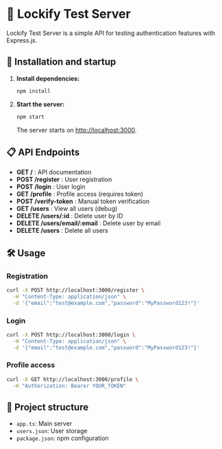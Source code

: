# 🔐 Lockify Test Server

Lockify Test Server is a simple API for testing authentication features with Express.js.

## 🚀 Installation and startup

1. **Install dependencies:**
   ```bash
   npm install
   ```
2. **Start the server:**
   ```bash
   npm start
   ```
   The server starts on [http://localhost:3000](http://localhost:3000).

## 📋 API Endpoints

- **GET /** : API documentation
- **POST /register** : User registration
- **POST /login** : User login
- **GET /profile** : Profile access (requires token)
- **POST /verify-token** : Manual token verification
- **GET /users** : View all users (debug)
- **DELETE /users/:id** : Delete user by ID
- **DELETE /users/email/:email** : Delete user by email
- **DELETE /users** : Delete all users

## 🛠 Usage

### Registration
```bash
curl -X POST http://localhost:3000/register \
  -H "Content-Type: application/json" \
  -d '{"email":"test@example.com","password":"MyPassword123!"}'
```

### Login
```bash
curl -X POST http://localhost:3000/login \
  -H "Content-Type: application/json" \
  -d '{"email":"test@example.com","password":"MyPassword123!"}'
```

### Profile access
```bash
curl -X GET http://localhost:3000/profile \
  -H "Authorization: Bearer YOUR_TOKEN"
```

## 📂 Project structure

- `app.ts`: Main server
- `users.json`: User storage
- `package.json`: npm configuration
